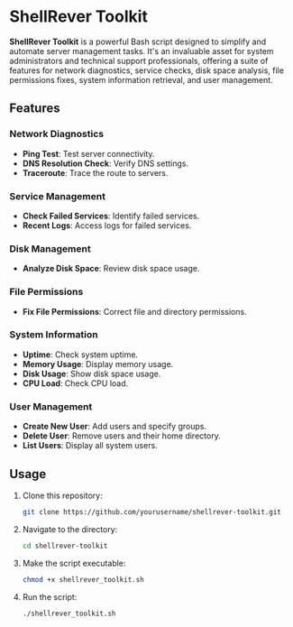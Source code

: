 
# ShellRever Toolkit

**ShellRever Toolkit** is a powerful Bash script designed to simplify and automate server management tasks. It's an invaluable asset for system administrators and technical support professionals, offering a suite of features for network diagnostics, service checks, disk space analysis, file permissions fixes, system information retrieval, and user management.

## Features

### Network Diagnostics
- **Ping Test**: Test server connectivity.
- **DNS Resolution Check**: Verify DNS settings.
- **Traceroute**: Trace the route to servers.

### Service Management
- **Check Failed Services**: Identify failed services.
- **Recent Logs**: Access logs for failed services.

### Disk Management
- **Analyze Disk Space**: Review disk space usage.

### File Permissions
- **Fix File Permissions**: Correct file and directory permissions.

### System Information
- **Uptime**: Check system uptime.
- **Memory Usage**: Display memory usage.
- **Disk Usage**: Show disk space usage.
- **CPU Load**: Check CPU load.

### User Management
- **Create New User**: Add users and specify groups.
- **Delete User**: Remove users and their home directory.
- **List Users**: Display all system users.

## Usage
1. Clone this repository:
   ```bash
   git clone https://github.com/yourusername/shellrever-toolkit.git
   ```
2. Navigate to the directory:
   ```bash
   cd shellrever-toolkit
   ```
3. Make the script executable:
   ```bash
   chmod +x shellrever_toolkit.sh
   ```
4. Run the script:
   ```bash
   ./shellrever_toolkit.sh
   ```


